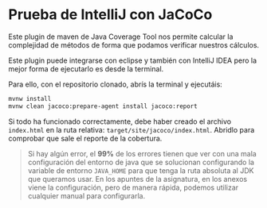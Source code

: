 # Prueba de IntelliJ con JaCoCo

Este plugin de maven de Java Coverage 
Tool nos permite calcular la complejidad de métodos de forma
que podamos verificar nuestros cálculos.

Este plugin puede integrarse con eclipse y también con IntelliJ IDEA pero 
la mejor forma de ejecutarlo es desde la terminal.

Para ello, con el repositorio clonado, abrís la terminal y ejecutáis:

```bash
mvnw install
mvnw clean jacoco:prepare-agent install jacoco:report
```

Si todo ha funcionado correctamente, debe haber creado el archivo `index.html` 
en la ruta relativa: `target/site/jacoco/index.html`. Abridlo para comprobar que
sale el reporte de la cobertura. 

> Si hay algún error, el **99%** de los errores tienen que ver con una mala configuración
del entorno de java que se solucionan configurando la variable de entorno `JAVA_HOME`
para que tenga la ruta absoluta al JDK que queramos usar. En los apuntes de la
asignatura, en los anexos viene la configuración, pero de manera rápida, podemos utilizar
cualquier manual para configurarla. 
